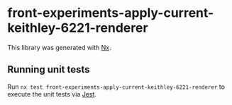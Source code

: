 # front-experiments-apply-current-keithley-6221-renderer

This library was generated with [Nx](https://nx.dev).

## Running unit tests

Run `nx test front-experiments-apply-current-keithley-6221-renderer` to execute the unit tests via [Jest](https://jestjs.io).
